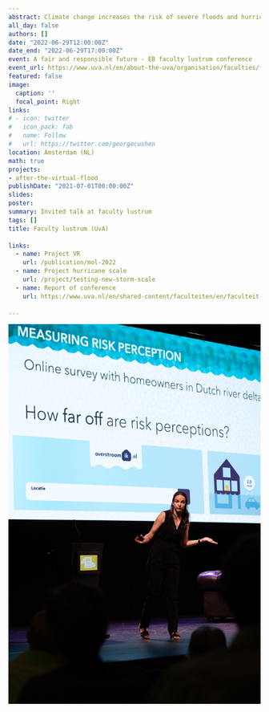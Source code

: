 ```yaml
---
abstract: Climate change increases the risk of severe floods and hurricanes. I use economic experiments to examine and improve disaster preparedness through risk communication, for example by showing a flooded home in Virtual Reality. Carefully testing how people respond to different warning scales and messages can prevent considerable damage and  will ultimately save lives.
all_day: false
authors: []
date: "2022-06-29T12:00:00Z"
date_end: "2022-06-29T17:00:00Z"
event: A fair and responsible future - EB faculty lustrum conference
event_url: https://www.uva.nl/en/about-the-uva/organisation/faculties/faculty-of-economics-and-business/100-years/conference.html
featured: false
image:
  caption: ''
  focal_point: Right
links:
# - icon: twitter
#   icon_pack: fab
#   name: Follow
#   url: https://twitter.com/georgecushen
location: Amsterdam (NL)
math: true
projects:
- after-the-virtual-flood
publishDate: "2021-07-01T00:00:00Z"
slides:
poster:
summary: Invited talk at faculty lustrum
tags: []
title: Faculty lustrum (UvA)

links:
  - name: Project VR
    url: /publication/mol-2022
  - name: Project hurricane scale
    url: /project/testing-new-storm-scale
  - name: Report of conference
    url: https://www.uva.nl/en/shared-content/faculteiten/en/faculteit-economie-en-bedrijfskunde/news/2022/07/100-years-uva-eb-conference-a-fair-and-responsible-future.html

---
```


<img title="a title" alt="Alt text" src="risk-perception.jpg">

